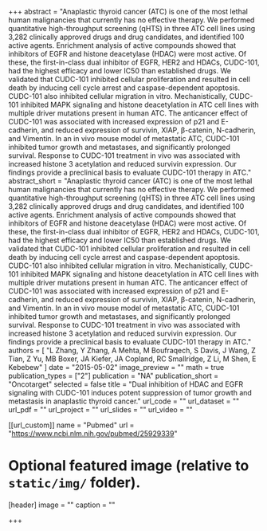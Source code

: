 +++
abstract = "Anaplastic thyroid cancer (ATC) is one of the most lethal human malignancies that currently has no effective therapy. We performed quantitative high-throughput screening (qHTS) in three ATC cell lines using 3,282 clinically approved drugs and drug candidates, and identified 100 active agents. Enrichment analysis of active compounds showed that inhibitors of EGFR and histone deacetylase (HDAC) were most active. Of these, the first-in-class dual inhibitor of EGFR, HER2 and HDACs, CUDC-101, had the highest efficacy and lower IC50 than established drugs. We validated that CUDC-101 inhibited cellular proliferation and resulted in cell death by inducing cell cycle arrest and caspase-dependent apoptosis. CUDC-101 also inhibited cellular migration in vitro. Mechanistically, CUDC-101 inhibited MAPK signaling and histone deacetylation in ATC cell lines with multiple driver mutations present in human ATC. The anticancer effect of CUDC-101 was associated with increased expression of p21 and E-cadherin, and reduced expression of survivin, XIAP, β-catenin, N-cadherin, and Vimentin. In an in vivo mouse model of metastatic ATC, CUDC-101 inhibited tumor growth and metastases, and significantly prolonged survival. Response to CUDC-101 treatment in vivo was associated with increased histone 3 acetylation and reduced survivin expression. Our findings provide a preclinical basis to evaluate CUDC-101 therapy in ATC."
abstract_short = "Anaplastic thyroid cancer (ATC) is one of the most lethal human malignancies that currently has no effective therapy. We performed quantitative high-throughput screening (qHTS) in three ATC cell lines using 3,282 clinically approved drugs and drug candidates, and identified 100 active agents. Enrichment analysis of active compounds showed that inhibitors of EGFR and histone deacetylase (HDAC) were most active. Of these, the first-in-class dual inhibitor of EGFR, HER2 and HDACs, CUDC-101, had the highest efficacy and lower IC50 than established drugs. We validated that CUDC-101 inhibited cellular proliferation and resulted in cell death by inducing cell cycle arrest and caspase-dependent apoptosis. CUDC-101 also inhibited cellular migration in vitro. Mechanistically, CUDC-101 inhibited MAPK signaling and histone deacetylation in ATC cell lines with multiple driver mutations present in human ATC. The anticancer effect of CUDC-101 was associated with increased expression of p21 and E-cadherin, and reduced expression of survivin, XIAP, β-catenin, N-cadherin, and Vimentin. In an in vivo mouse model of metastatic ATC, CUDC-101 inhibited tumor growth and metastases, and significantly prolonged survival. Response to CUDC-101 treatment in vivo was associated with increased histone 3 acetylation and reduced survivin expression. Our findings provide a preclinical basis to evaluate CUDC-101 therapy in ATC."
authors = [ "L Zhang, Y Zhang, A Mehta, M Boufraqech, S Davis, J Wang, Z Tian, Z Yu, MB Boxer, JA Kiefer, JA Copland, RC Smallridge, Z Li, M Shen, E Kebebew"  ] 
date = "2015-05-02"
image_preview = ""
math = true
publication_types = ["2"] 
publication = "NA"
publication_short = "Oncotarget"
selected = false
title = "Dual inhibition of HDAC and EGFR signaling with CUDC-101 induces potent suppression of tumor growth and metastasis in anaplastic thyroid cancer."
url_code = ""
url_dataset = ""
url_pdf = ""
url_project = ""
url_slides = ""
url_video = ""

[[url_custom]]
name = "Pubmed"
url = "https://www.ncbi.nlm.nih.gov/pubmed/25929339"

# Optional featured image (relative to `static/img/` folder).
[header]
image = ""
caption = ""

+++

